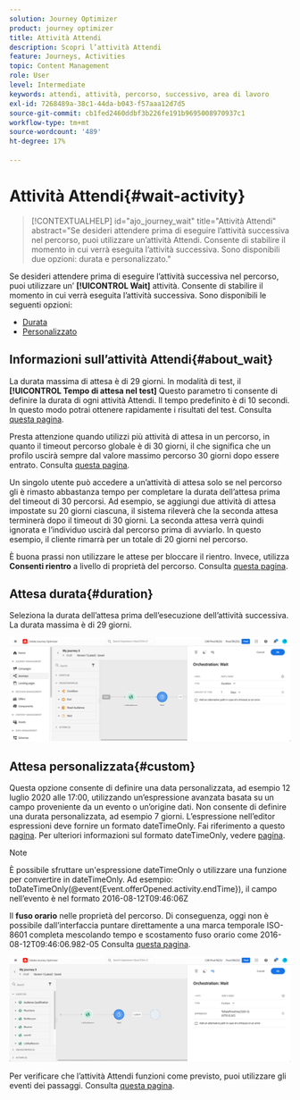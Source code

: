```yaml
---
solution: Journey Optimizer
product: journey optimizer
title: Attività Attendi
description: Scopri l’attività Attendi
feature: Journeys, Activities
topic: Content Management
role: User
level: Intermediate
keywords: attendi, attività, percorso, successivo, area di lavoro
exl-id: 7268489a-38c1-44da-b043-f57aaa12d7d5
source-git-commit: cb1fed2460ddbf3b226fe191b9695008970937c1
workflow-type: tm+mt
source-wordcount: '489'
ht-degree: 17%

---
```


# Attività Attendi{#wait-activity}

>[!CONTEXTUALHELP]
>id="ajo_journey_wait"
>title="Attività Attendi"
>abstract="Se desideri attendere prima di eseguire l’attività successiva nel percorso, puoi utilizzare un’attività Attendi. Consente di stabilire il momento in cui verrà eseguita l’attività successiva. Sono disponibili due opzioni: durata e personalizzato."

Se desideri attendere prima di eseguire l’attività successiva nel percorso, puoi utilizzare un’ **[!UICONTROL Wait]** attività. Consente di stabilire il momento in cui verrà eseguita l’attività successiva. Sono disponibili le seguenti opzioni:

* [Durata](#duration)
* [Personalizzato](#custom)

<!--
* [Email send time optimization](#email_send_time_optimization)
* [Fixed date](#fixed_date) 
-->

## Informazioni sull’attività Attendi{#about_wait}

La durata massima di attesa è di 29 giorni. In modalità di test, il **[!UICONTROL Tempo di attesa nel test]** Questo parametro ti consente di definire la durata di ogni attività Attendi. Il tempo predefinito è di 10 secondi. In questo modo potrai ottenere rapidamente i risultati del test. Consulta [questa pagina](../building-journeys/testing-the-journey.md).

Presta attenzione quando utilizzi più attività di attesa in un percorso, in quanto il timeout percorso globale è di 30 giorni, il che significa che un profilo uscirà sempre dal valore massimo percorso 30 giorni dopo essere entrato. Consulta [questa pagina](../building-journeys/journey-gs.md#global_timeout).

Un singolo utente può accedere a un’attività di attesa solo se nel percorso gli è rimasto abbastanza tempo per completare la durata dell’attesa prima del timeout di 30 percorsi. Ad esempio, se aggiungi due attività di attesa impostate su 20 giorni ciascuna, il sistema rileverà che la seconda attesa terminerà dopo il timeout di 30 giorni. La seconda attesa verrà quindi ignorata e l’individuo uscirà dal percorso prima di avviarlo. In questo esempio, il cliente rimarrà per un totale di 20 giorni nel percorso.

È buona prassi non utilizzare le attese per bloccare il rientro. Invece, utilizza **Consenti rientro** a livello di proprietà del percorso. Consulta [questa pagina](../building-journeys/journey-gs.md#entrance).

## Attesa durata{#duration}

Seleziona la durata dell’attesa prima dell’esecuzione dell’attività successiva. La durata massima è di 29 giorni.

![](assets/journey55.png)

<!--
## Fixed date wait{#fixed_date}

Select the date for the execution of the next activity.

![](assets/journey56.png)

-->

## Attesa personalizzata{#custom}

Questa opzione consente di definire una data personalizzata, ad esempio 12 luglio 2020 alle 17:00, utilizzando un’espressione avanzata basata su un campo proveniente da un evento o un’origine dati. Non consente di definire una durata personalizzata, ad esempio 7 giorni. L’espressione nell’editor espressioni deve fornire un formato dateTimeOnly. Fai riferimento a questo [pagina](expression/expressionadvanced.md). Per ulteriori informazioni sul formato dateTimeOnly, vedere [pagina](expression/data-types.md).

>[!NOTE]
>
>È possibile sfruttare un&#39;espressione dateTimeOnly o utilizzare una funzione per convertire in dateTimeOnly. Ad esempio: toDateTimeOnly(@event{Event.offerOpened.activity.endTime}), il campo nell’evento è nel formato 2016-08-12T09:46:06Z
>
>Il **fuso orario** nelle proprietà del percorso. Di conseguenza, oggi non è possibile dall’interfaccia puntare direttamente a una marca temporale ISO-8601 completa mescolando tempo e scostamento fuso orario come 2016-08-12T09:46:06.982-05 Consulta [questa pagina](../building-journeys/timezone-management.md).

![](assets/journey57.png)

Per verificare che l’attività Attendi funzioni come previsto, puoi utilizzare gli eventi dei passaggi. Consulta [questa pagina](../reports/query-examples.md#common-queries).

<!--## Email send time optimization{#email_send_time_optimization}

This type of wait uses a score calculated in Adobe Experience Platform. The score calculates the propensity to click or open an email in the future based on past behavior. Note that the algorithm calculating the score needs a certain amount of data to work. As a result, when it does not have enough data, the default wait time will apply. At publication time, you'll be notified that the default time applies.

>[!NOTE]
>
>The first event of your journey must have a namespace.
>
>This capability is only available after an **[!UICONTROL Email]** activity. You need to have Adobe Campaign Standard.

1. In the **[!UICONTROL Amount of time]** field, define the number of hours to consider to optimize email sending.
1. In the **[!UICONTROL Optimization type]** field, choose if the optimization should increase clicks or opens.
1. In the **[!UICONTROL Default time]** field, define the default time to wait if the predictive send time score is not available.

    >[!NOTE]
    >
    >Note that the send time score can be unavailable because there is not enough data to perform the calculation. In this case, you will be informed, at publication time, that the default time applies.

![](assets/journey57bis.png)-->

